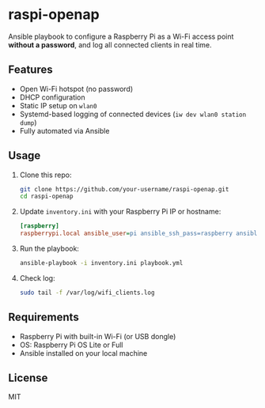 # raspi-openap

Ansible playbook to configure a Raspberry Pi as a Wi-Fi access point **without a password**, and log all connected clients in real time.

## Features

- Open Wi-Fi hotspot (no password)
- DHCP configuration
- Static IP setup on `wlan0`
- Systemd-based logging of connected devices (`iw dev wlan0 station dump`)
- Fully automated via Ansible

## Usage

1. Clone this repo:
    ```bash
    git clone https://github.com/your-username/raspi-openap.git
    cd raspi-openap
    ```

2. Update `inventory.ini` with your Raspberry Pi IP or hostname:
    ```ini
    [raspberry]
    raspberrypi.local ansible_user=pi ansible_ssh_pass=raspberry ansible_become=true
    ```

3. Run the playbook:
    ```bash
    ansible-playbook -i inventory.ini playbook.yml
    ```

4. Check log:
    ```bash
    sudo tail -f /var/log/wifi_clients.log
    ```

## Requirements

- Raspberry Pi with built-in Wi-Fi (or USB dongle)
- OS: Raspberry Pi OS Lite or Full
- Ansible installed on your local machine

## License

MIT
